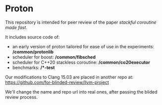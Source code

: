 # Proton

This repository is intended for peer review of the paper _stackful coroutine made fast_. 

It includes source code of:
* an early version of proton tailored for ease of use in the experiments: **/common/protonlib**
* scheduler for boost: **/common/fibsched**
* scheduler for C++20 stackless coroutine: **/common/co20executor**
* benchmarks: **/*-test**

Our modifications to Clang 15.03 are placed in another repo at: https://github.com/for-blinded-review/llvm-project

We'll change the name and repo url into real ones, after passing the blided review process.

